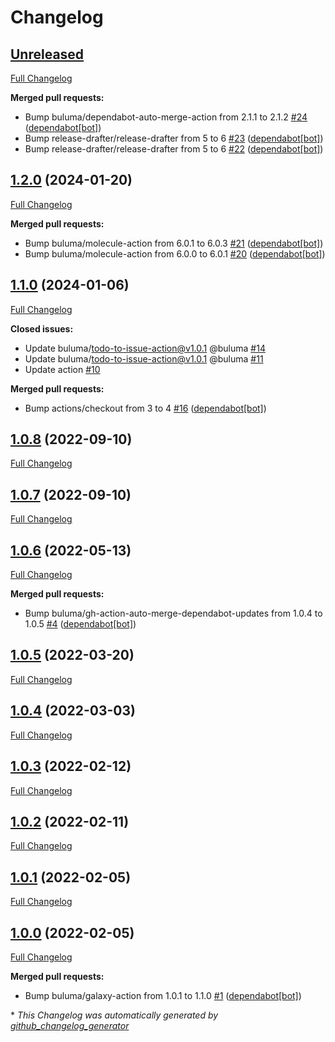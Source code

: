 # Changelog

## [Unreleased](https://github.com/buluma/ansible-role-locale/tree/HEAD)

[Full Changelog](https://github.com/buluma/ansible-role-locale/compare/1.2.0...HEAD)

**Merged pull requests:**

- Bump buluma/dependabot-auto-merge-action from 2.1.1 to 2.1.2 [\#24](https://github.com/buluma/ansible-role-locale/pull/24) ([dependabot[bot]](https://github.com/apps/dependabot))
- Bump release-drafter/release-drafter from 5 to 6 [\#23](https://github.com/buluma/ansible-role-locale/pull/23) ([dependabot[bot]](https://github.com/apps/dependabot))
- Bump release-drafter/release-drafter from 5 to 6 [\#22](https://github.com/buluma/ansible-role-locale/pull/22) ([dependabot[bot]](https://github.com/apps/dependabot))

## [1.2.0](https://github.com/buluma/ansible-role-locale/tree/1.2.0) (2024-01-20)

[Full Changelog](https://github.com/buluma/ansible-role-locale/compare/1.1.0...1.2.0)

**Merged pull requests:**

- Bump buluma/molecule-action from 6.0.1 to 6.0.3 [\#21](https://github.com/buluma/ansible-role-locale/pull/21) ([dependabot[bot]](https://github.com/apps/dependabot))
- Bump buluma/molecule-action from 6.0.0 to 6.0.1 [\#20](https://github.com/buluma/ansible-role-locale/pull/20) ([dependabot[bot]](https://github.com/apps/dependabot))

## [1.1.0](https://github.com/buluma/ansible-role-locale/tree/1.1.0) (2024-01-06)

[Full Changelog](https://github.com/buluma/ansible-role-locale/compare/1.0.8...1.1.0)

**Closed issues:**

- Update buluma/todo-to-issue-action@v1.0.1 @buluma [\#14](https://github.com/buluma/ansible-role-locale/issues/14)
- Update buluma/todo-to-issue-action@v1.0.1 @buluma [\#11](https://github.com/buluma/ansible-role-locale/issues/11)
- Update action [\#10](https://github.com/buluma/ansible-role-locale/issues/10)

**Merged pull requests:**

- Bump actions/checkout from 3 to 4 [\#16](https://github.com/buluma/ansible-role-locale/pull/16) ([dependabot[bot]](https://github.com/apps/dependabot))

## [1.0.8](https://github.com/buluma/ansible-role-locale/tree/1.0.8) (2022-09-10)

[Full Changelog](https://github.com/buluma/ansible-role-locale/compare/1.0.7...1.0.8)

## [1.0.7](https://github.com/buluma/ansible-role-locale/tree/1.0.7) (2022-09-10)

[Full Changelog](https://github.com/buluma/ansible-role-locale/compare/1.0.6...1.0.7)

## [1.0.6](https://github.com/buluma/ansible-role-locale/tree/1.0.6) (2022-05-13)

[Full Changelog](https://github.com/buluma/ansible-role-locale/compare/1.0.5...1.0.6)

**Merged pull requests:**

- Bump buluma/gh-action-auto-merge-dependabot-updates from 1.0.4 to 1.0.5 [\#4](https://github.com/buluma/ansible-role-locale/pull/4) ([dependabot[bot]](https://github.com/apps/dependabot))

## [1.0.5](https://github.com/buluma/ansible-role-locale/tree/1.0.5) (2022-03-20)

[Full Changelog](https://github.com/buluma/ansible-role-locale/compare/1.0.4...1.0.5)

## [1.0.4](https://github.com/buluma/ansible-role-locale/tree/1.0.4) (2022-03-03)

[Full Changelog](https://github.com/buluma/ansible-role-locale/compare/1.0.3...1.0.4)

## [1.0.3](https://github.com/buluma/ansible-role-locale/tree/1.0.3) (2022-02-12)

[Full Changelog](https://github.com/buluma/ansible-role-locale/compare/1.0.2...1.0.3)

## [1.0.2](https://github.com/buluma/ansible-role-locale/tree/1.0.2) (2022-02-11)

[Full Changelog](https://github.com/buluma/ansible-role-locale/compare/1.0.1...1.0.2)

## [1.0.1](https://github.com/buluma/ansible-role-locale/tree/1.0.1) (2022-02-05)

[Full Changelog](https://github.com/buluma/ansible-role-locale/compare/1.0.0...1.0.1)

## [1.0.0](https://github.com/buluma/ansible-role-locale/tree/1.0.0) (2022-02-05)

[Full Changelog](https://github.com/buluma/ansible-role-locale/compare/49b8b3a13562c88d46cd9a7a7935104055e0324b...1.0.0)

**Merged pull requests:**

- Bump buluma/galaxy-action from 1.0.1 to 1.1.0 [\#1](https://github.com/buluma/ansible-role-locale/pull/1) ([dependabot[bot]](https://github.com/apps/dependabot))



\* *This Changelog was automatically generated by [github_changelog_generator](https://github.com/github-changelog-generator/github-changelog-generator)*
